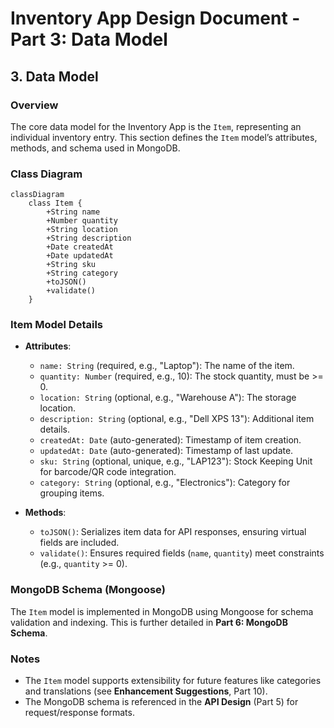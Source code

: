 # Inventory App Design Document - Part 3: Data Model

## 3. Data Model

### Overview
The core data model for the Inventory App is the `Item`, representing an individual inventory entry. This section defines the `Item` model’s attributes, methods, and schema used in MongoDB.

### Class Diagram
```mermaid
classDiagram
    class Item {
        +String name
        +Number quantity
        +String location
        +String description
        +Date createdAt
        +Date updatedAt
        +String sku
        +String category
        +toJSON()
        +validate()
    }
```

### Item Model Details
- **Attributes**:
  - `name: String` (required, e.g., "Laptop"): The name of the item.
  - `quantity: Number` (required, e.g., 10): The stock quantity, must be >= 0.
  - `location: String` (optional, e.g., "Warehouse A"): The storage location.
  - `description: String` (optional, e.g., "Dell XPS 13"): Additional item details.
  - `createdAt: Date` (auto-generated): Timestamp of item creation.
  - `updatedAt: Date` (auto-generated): Timestamp of last update.
  - `sku: String` (optional, unique, e.g., "LAP123"): Stock Keeping Unit for barcode/QR code integration.
  - `category: String` (optional, e.g., "Electronics"): Category for grouping items.

- **Methods**:
  - `toJSON()`: Serializes item data for API responses, ensuring virtual fields are included.
  - `validate()`: Ensures required fields (`name`, `quantity`) meet constraints (e.g., `quantity` >= 0).

### MongoDB Schema (Mongoose)
The `Item` model is implemented in MongoDB using Mongoose for schema validation and indexing. This is further detailed in **Part 6: MongoDB Schema**.

### Notes
- The `Item` model supports extensibility for future features like categories and translations (see **Enhancement Suggestions**, Part 10).
- The MongoDB schema is referenced in the **API Design** (Part 5) for request/response formats.